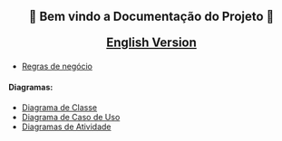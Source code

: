 <h2 align="center">📄 Bem vindo a Documentação do Projeto 📄 </br>
 <p><a href="https://github.com/Luccazx12/reprography-nodejs/blob/main/docs/README-en.md">English Version</a></p>
 </h3>



  * [Regras de negócio](https://github.com/Squad-Back-End/reprography-nodejs/blob/master/docs/Regras_de_negocio_e_classes.txt)

#### Diagramas: 

 * [Diagrama de Classe](https://github.com/Squad-Back-End/reprography-nodejs/blob/master/docs/diagramas/diagramas_de_classe/Diagramas%20de%20Classe%20%20Back-End%20V1.png)
 * [Diagrama de Caso de Uso](https://github.com/Squad-Back-End/reprography-nodejs/blob/master/docs/diagramas/diagramas_casos_de_uso/Diagrama_de_Caso_de_Uso.png)
 * [Diagramas de Atividade](https://github.com/Squad-Back-End/reprography-nodejs/tree/master/docs/diagramas/diagramas_de_atividade)


